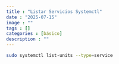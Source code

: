 ```yaml
---
title : "Listar Servicios Systemctl"
date : "2025-07-15"
image : ""
tags : []
categories : [básico]
description : ""
---
```




```bash
sudo systemctl list-units --type=service
```

